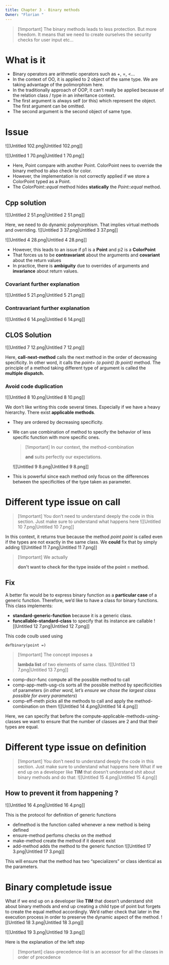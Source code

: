 ```yaml
---
title: Chapter 3 - Binary methods
Owner: "Florian "
---
```

> [!important] The binary methods leads to less protection. But more freedom. It means that we need to create ourselves the security checks for user input etc…
# What is it
- Binary operators are arithmetic operators such as +, =, <…
- In the context of OO, it is applied to 2 object of the same type. We are taking advantage of the polimorphism here.
- In the traditionally approach of OOP, it can’t really be applied because of the relation class / type in an inheritance context.
- The first argument is always self (or this) which represent the object. The first argument can be omitted.
- The second argument is the second object of same type.
# Issue
![[Untitled 102.png|Untitled 102.png]]

![[Untitled 1 70.png|Untitled 1 70.png]]

- Here, Point compare with another Point. ColorPoint nees to override the binary method to also check for color.
- However, the implementation is not correctly applied if we store a ColorPoint typed as a Point.
- The _ColorPoint::equal_ method hides **statically** the _Point::equal_ method.
## Cpp solution
![[Untitled 2 51.png|Untitled 2 51.png]]

Here, we need to do dynamic polymorphism. That implies virtual methods and overriding.
![[Untitled 3 37.png|Untitled 3 37.png]]

![[Untitled 4 28.png|Untitled 4 28.png]]

- However, this leads to an issue if p1 is a **Point** and p2 is a **ColorPoint**
- That forces us to be **contravariant** about the arguments and **covariant** about the return values
- In practice, there is **ambiguity** due to overrides of arguments and **invariance** about return values.
### Covariant further explanation
![[Untitled 5 21.png|Untitled 5 21.png]]

### Contravariant further explanation
![[Untitled 6 14.png|Untitled 6 14.png]]

  
## CLOS Solution
![[Untitled 7 12.png|Untitled 7 12.png]]

Here, **call-next-method** calls the next method in the order of decreasing specificity. In other word, it calls the _point= (a point) (b point)_ method.
The principle of a method taking different type of argument is called the **multiple dispatch.**
### Avoid code duplication
![[Untitled 8 10.png|Untitled 8 10.png]]

We don’t like writing this code several times. Especially if we have a heavy hierarchy.
There exist **applicable methods**.
- They are ordered by decreasing specificity.
- We can use combination of method to specify the behavior of less specific function with more specific ones.
    
    > [!important] In our context, the method-combination
    > 
    > **and** suits perfectly our expectations.
    
    ![[Untitled 9 8.png|Untitled 9 8.png]]

    
- This is powerful since each method only focus on the differences between the specificities of the type taken as parameter.
# Different type issue on call

> [!important] You don’t need to understand deeply the code in this section. Just make sure to understand what happens here
![[Untitled 10 7.png|Untitled 10 7.png]]

In this context, it returns true because the method _point point_ is called even if the types are not exactly in the same class.
We **could** fix that by simply adding
![[Untitled 11 7.png|Untitled 11 7.png]]


> [!important] We actually
> 
> **don’t want to check for the type inside of the point = method.**
## Fix
A better fix would be to express binary function as a **particular case** of a generic function. Therefore, we’d like to have a class for binary functions.
This class implements:
- **standard-generic-function** because it is a generic class.
- **funcallable-standard-class** to specify that its instance are callable
![[Untitled 12 7.png|Untitled 12 7.png]]

This code coulb used using
```Lisp
defbinary(point =)
```

> [!important] The concept imposes a
> 
> **lambda list** of two elements of same class.
![[Untitled 13 7.png|Untitled 13 7.png]]

- comp-dscr-func compute all the possible method to call
- comp-app-meth-usg-cls sorts all the possible method by specificicities of parameters (_in other word, let’s ensure we chose the largest class possible for every parameters_)
- comp-eff-meth picks all the methods to call and apply the method-combination on them
![[Untitled 14 4.png|Untitled 14 4.png]]

Here, we can specify that before the compute-applicable-methods-using-classes we want to ensure that the number of classes are 2 and that their types are equal.
  
# Different type issue on definition

> [!important] You don’t need to understand deeply the code in this section. Just make sure to understand what happens here
What if we end up on a developer like **TIM** that doesn’t understand shit about binary methods and do that:
![[Untitled 15 4.png|Untitled 15 4.png]]

## How to prevent it from happening ?
![[Untitled 16 4.png|Untitled 16 4.png]]

This is the protocol for definition of generic functions
- defmethod is the function called whenever a new method is being defined
- ensure-method perfoms checks on the method
- make-method create the method if it doesnt exist
- add-method adds the method to the generic function
![[Untitled 17 3.png|Untitled 17 3.png]]

This will ensure that the method has two “specializers” or class identical as the parameters.
# Binary completude issue
What if we end up on a developer like **TIM** that doesn’t understand shit about binary methods and end up creating a child type of point but forgets to create the equal method accordingly.
We’d rather check that later in the execution process in order to preserve the dynamic aspect of the method.
![[Untitled 18 3.png|Untitled 18 3.png]]

![[Untitled 19 3.png|Untitled 19 3.png]]

Here is the explanation of the left step

> [!important] class-precedence-list is an accessor for all the classes in order of precedence